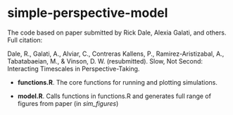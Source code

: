 # simple-perspective-model

The code based on paper submitted by Rick Dale, Alexia Galati, and others. Full citation:

Dale, R., Galati, A., Alviar, C., Contreras Kallens, P., Ramirez-Aristizabal, A., Tabatabaeian, M., & Vinson, D. W. (resubmitted). Slow, Not Second: Interacting Timescales in Perspective-Taking. 

* **functions.R**. The core functions for running and plotting simulations.

* **model.R**. Calls functions in functions.R and generates full range of figures from paper (in *sim_figures*)

